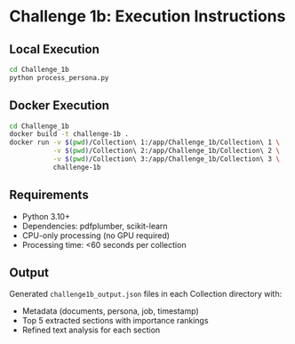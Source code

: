 # Challenge 1b: Execution Instructions

## Local Execution
```bash
cd Challenge_1b
python process_persona.py
```

## Docker Execution
```bash
cd Challenge_1b
docker build -t challenge-1b .
docker run -v $(pwd)/Collection\ 1:/app/Challenge_1b/Collection\ 1 \
           -v $(pwd)/Collection\ 2:/app/Challenge_1b/Collection\ 2 \
           -v $(pwd)/Collection\ 3:/app/Challenge_1b/Collection\ 3 \
           challenge-1b
```

## Requirements
- Python 3.10+
- Dependencies: pdfplumber, scikit-learn
- CPU-only processing (no GPU required)
- Processing time: <60 seconds per collection

## Output
Generated `challenge1b_output.json` files in each Collection directory with:
- Metadata (documents, persona, job, timestamp)
- Top 5 extracted sections with importance rankings
- Refined text analysis for each section
